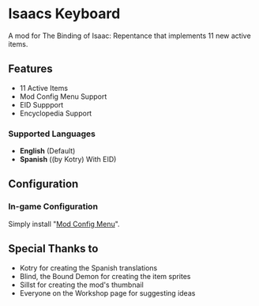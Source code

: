 # Isaacs Keyboard
A mod for The Binding of Isaac: Repentance that implements 11 new active items.


## Features
- 11 Active Items
- Mod Config Menu Support
- EID Suppport
- Encyclopedia Support

### Supported Languages
- **English** (Default)
- **Spanish** ((by Kotry) With EID)


## Configuration

### In-game Configuration

Simply install &quot;[Mod Config Menu](https://steamcommunity.com/sharedfiles/filedetails/?id=2487535818)&quot;.


## Special Thanks to
- Kotry for creating the Spanish translations
- Blind, the Bound Demon for creating the item sprites
- Sillst for creating the mod's thumbnail
- Everyone on the Workshop page for suggesting ideas
